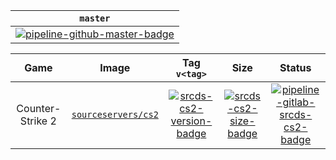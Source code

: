 | `master` |
|:-:|
[![pipeline-github-master-badge][]][pipeline-github-master-link] |

[pipeline-github-master-badge]: https://img.shields.io/github/actions/workflow/status/startersclan/docker-sourceservers/ci-master-pr.yml?branch=master&label=&logo=github&style=flat-square
[pipeline-github-master-link]: https://github.com/startersclan/docker-sourceservers/actions?query=branch%3Amaster

| Game | Image | Tag `v<tag>` | Size | Status |
|:-:|:-:|:-:|:-:|:-:|
| Counter-Strike 2 | [`sourceservers/cs2`][srcds-cs2-dockerhub-link] | [![srcds-cs2-version-badge][]][srcds-cs2-metadata-link] | [![srcds-cs2-size-badge][]][srcds-cs2-metadata-link] | [![pipeline-gitlab-srcds-cs2-badge][]][pipeline-gitlab-srcds-cs2-link] |

[srcds-cs2-dockerhub-link]: https://hub.docker.com/r/sourceservers/cs2
[srcds-cs2-version-badge]: https://img.shields.io/docker/v/sourceservers/cs2/latest?label=&style=flat-square
[srcds-cs2-size-badge]: https://img.shields.io/docker/image-size/sourceservers/cs2/latest?label=&style=flat-square
[srcds-cs2-metadata-link]: https://hub.docker.com/r/sourceservers/cs2/tags
[pipeline-gitlab-srcds-cs2-badge]: https://img.shields.io/gitlab/pipeline-status/startersclan/docker-sourceservers?branch=steam-srcds-cs2&label=&logo=gitlab&style=flat-square
[pipeline-gitlab-srcds-cs2-link]: https://gitlab.com/startersclan/docker-sourceservers/-/pipelines?page=1&scope=all&ref=steam-srcds-cs2
